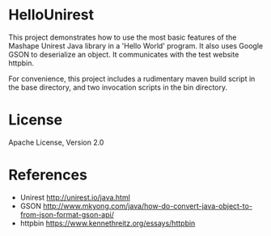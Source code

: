 # HelloUnirest

This project demonstrates how to use the most basic features of the Mashape Unirest Java library in a 'Hello World' program.  It also uses Google GSON to deserialize an object.  It communicates with the test website httpbin.  

For convenience, this project includes a rudimentary maven build script in the base directory, and two invocation scripts in the bin directory.

# License

Apache License, Version 2.0

# References
* Unirest  http://unirest.io/java.html
* GSON http://www.mkyong.com/java/how-do-convert-java-object-to-from-json-format-gson-api/  
* httpbin  https://www.kennethreitz.org/essays/httpbin
